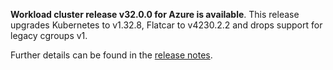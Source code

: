 **Workload cluster release v32.0.0 for Azure is available**. This release upgrades Kubernetes to v1.32.8, Flatcar to v4230.2.2 and drops support for legacy cgroups v1.

Further details can be found in the [release notes](https://docs.giantswarm.io/changes/workload-cluster-releases-azure/releases/azure-32.0.0).
